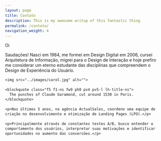 ```yaml
---
layout: page
title: Contato
description: This is my awesome writup of this fantastic thing
permalink: /contato/
navigation_weight: 4
---
```


<div class="cf w-100 mw8 center pa4 ph2-l pv5-l">
  <div class="fl w-100 w-20-ns ph2-l mb2">
    <p class="f7 silver ttu tracked">
      Oi
    </p>
  </div>

  <div class="fl w-100 w-80-ns bl-ns b--light-gray pl5-ns pr2">
    <p>Saudações! Nasci em 1984, me formei em Design Digital em 2006, cursei Arquitetura de Informação, migrei para o Design de Interação e hoje prefiro me considerar um eterno estudante das disciplinas que compreendem o Design de Experiência do Usuário.</p>

    <img src="../images/carol.jpg" alt="">

    <blockquote class="f5 f1-ns fw9 ph0 pv4 pv5-l lh-title-ns">
      The punches of Claude Garamond, cut around 1530 in Paris.
    </blockquote>

    <p>Nos últimos 5 anos, na agência ActualSales, coordeno uma equipe de criação no desenvolvimento e otimização de Landing Pages (LPO).</p>

    <p>Principalmente através de constantes testes A/B, busco entender o comportamento dos usuários, interpretar suas motivações e identificar oportunidades no aumento das conversões.</p>
  </div>
</div>
